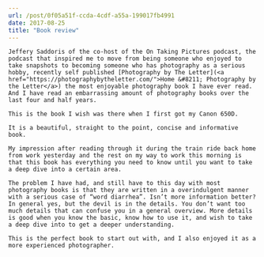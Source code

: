 ```yaml
---
url: /post/0f05a51f-ccda-4cdf-a55a-199017fb4991
date: 2017-08-25
title: "Book review"
---
```


<div class="kg-card-markdown">

  <p>

    Jeffery Saddoris of the co-host of the On Taking Pictures podcast, the podcast that inspired me to move from being someone who enjoyed to take snapshots to becoming someone who has photography as a serious hobby, recently self published [Photography by The Letter](<a href="https://photographybytheletter.com/">Home &#8211; Photography by the Letter</a>) the most enjoyable photography book I have ever read. And I have read an embarrassing amount of photography books over the last four and half years.

  </p>

  

  <p>

    This is the book I wish was there when I first got my Canon 650D.

  </p>

  

  <p>

    It is a beautiful, straight to the point, concise and informative book.

  </p>

  

  <p>

    My impression after reading through it during the train ride back home from work yesterday and the rest on my way to work this morning is that this book has everything you need to know until you want to take a deep dive into a certain area.

  </p>

  

  <p>

    The problem I have had, and still have to this day with most photography books is that they are written in a overindulgent manner with a serious case of “word diarrhea”. Isn’t more information better? In general yes, but the devil is in the details. You don’t want too much details that can confuse you in a general overview. More details is good when you know the basic, know how to use it, and wish to take a deep dive into to get a deeper understanding.

  </p>

  

  <p>

    This is the perfect book to start out with, and I also enjoyed it as a more experienced photographer.

  </p>

</div>